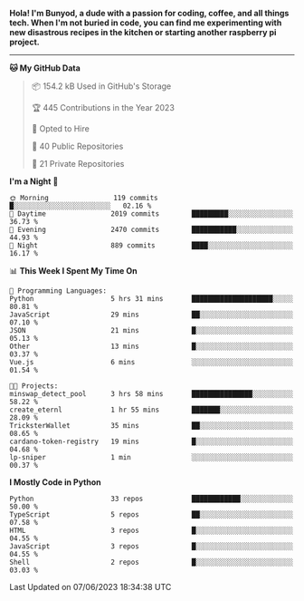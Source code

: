 <p>
<b>Hola! I'm Bunyod, a dude with a passion for coding, coffee, and all things tech. When I'm not buried in code, you can find me experimenting with new disastrous recipes in the kitchen or starting another raspberry pi project.</b>
</p>

---

<!--START_SECTION:waka-->
**🐱 My GitHub Data** 

> 📦 154.2 kB Used in GitHub's Storage 
 > 
> 🏆 445 Contributions in the Year 2023
 > 
> 💼 Opted to Hire
 > 
> 📜 40 Public Repositories 
 > 
> 🔑 21 Private Repositories 
 > 
**I'm a Night 🦉** 

```text
🌞 Morning                119 commits         █░░░░░░░░░░░░░░░░░░░░░░░░   02.16 % 
🌆 Daytime                2019 commits        █████████░░░░░░░░░░░░░░░░   36.73 % 
🌃 Evening                2470 commits        ███████████░░░░░░░░░░░░░░   44.93 % 
🌙 Night                  889 commits         ████░░░░░░░░░░░░░░░░░░░░░   16.17 % 
```


📊 **This Week I Spent My Time On** 

```text
💬 Programming Languages: 
Python                   5 hrs 31 mins       ████████████████████░░░░░   80.81 % 
JavaScript               29 mins             ██░░░░░░░░░░░░░░░░░░░░░░░   07.10 % 
JSON                     21 mins             █░░░░░░░░░░░░░░░░░░░░░░░░   05.13 % 
Other                    13 mins             █░░░░░░░░░░░░░░░░░░░░░░░░   03.37 % 
Vue.js                   6 mins              ░░░░░░░░░░░░░░░░░░░░░░░░░   01.54 % 

🐱‍💻 Projects: 
minswap_detect_pool      3 hrs 58 mins       ███████████████░░░░░░░░░░   58.22 % 
create_eternl            1 hr 55 mins        ███████░░░░░░░░░░░░░░░░░░   28.09 % 
TricksterWallet          35 mins             ██░░░░░░░░░░░░░░░░░░░░░░░   08.65 % 
cardano-token-registry   19 mins             █░░░░░░░░░░░░░░░░░░░░░░░░   04.68 % 
lp-sniper                1 min               ░░░░░░░░░░░░░░░░░░░░░░░░░   00.37 % 
```

**I Mostly Code in Python** 

```text
Python                   33 repos            ████████████░░░░░░░░░░░░░   50.00 % 
TypeScript               5 repos             ██░░░░░░░░░░░░░░░░░░░░░░░   07.58 % 
HTML                     3 repos             █░░░░░░░░░░░░░░░░░░░░░░░░   04.55 % 
JavaScript               3 repos             █░░░░░░░░░░░░░░░░░░░░░░░░   04.55 % 
Shell                    2 repos             █░░░░░░░░░░░░░░░░░░░░░░░░   03.03 % 
```




 Last Updated on 07/06/2023 18:34:38 UTC
<!--END_SECTION:waka-->
